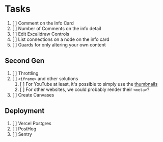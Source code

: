 # Tasks

1. [ ] Comment on the Info Card
2. [ ] Number of Comments on the info detail
3. [ ] Edit Excalidraw Controls
4. [ ] List connections on a node on the info card
5. [ ] Guards for only altering your own content

## Second Gen

1. [ ] Throttling
1. [ ] `<iframe>` and other solutions
   1. [ ] For YouTube at least, it's possible to simply use the [thumbnails](https://stackoverflow.com/a/2068371/4756173)
   2. [ ] For other websites, we could probably render their `<meta>`?
1. [ ] Create Canvases

## Deployment

1. [ ] Vercel Postgres
2. [ ] PostHog
3. [ ] Sentry
